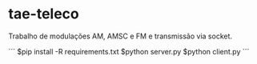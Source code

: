# tae-teleco  

Trabalho de modulações AM, AMSC e FM e transmissão via socket.  
  

´´´
$pip install -R requirements.txt
$python server.py
$python client.py
´´´  
